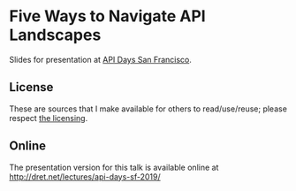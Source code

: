 # Five Ways to Navigate API Landscapes

Slides for presentation at [API Days San Francisco](https://www.apidays.co/sanfrancisco).

## License

These are sources that I make available for others to read/use/reuse; please respect [the licensing](../LICENSE).


## Online

The presentation version for this talk is available online at http://dret.net/lectures/api-days-sf-2019/
